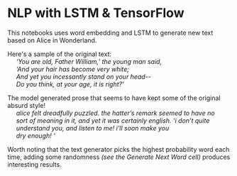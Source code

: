 # NLP with LSTM & TensorFlow

This notebooks uses word embedding and LSTM to generate new text based on Alice in Wonderland. 

Here's a sample of the original text:  
&nbsp;&nbsp;&nbsp;&nbsp;   _‘You are old, Father William,’ the young man said,  
&nbsp;&nbsp;&nbsp;&nbsp;   ‘And your hair has become very white;  
&nbsp;&nbsp;&nbsp;&nbsp;    And yet you incessantly stand on your head--  
&nbsp;&nbsp;&nbsp;&nbsp;    Do you think, at your age, it is right?’_  
   
The model generated prose that seems to have kept some of the original absurd style!  
&nbsp;&nbsp;&nbsp;&nbsp;    _alice felt dreadfully puzzled. the hatter’s remark seemed to have no  
&nbsp;&nbsp;&nbsp;&nbsp;    sort of meaning in it, and yet it was certainly english. ‘i don’t quite  
&nbsp;&nbsp;&nbsp;&nbsp;   understand you, and listen to me! i’ll soon make you  
&nbsp;&nbsp;&nbsp;&nbsp;    dry enough! ’_  
 
 Worth noting that the text generator picks the highest probability word each time, adding some randomness _(see the Generate Next Word cell)_ produces interesting results.
 
 
 
    
